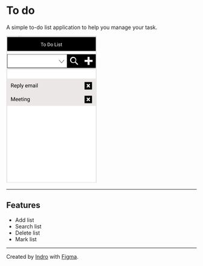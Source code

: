 # To do

A simple to-do list application to help you manage your task.

![Prototype](images/prototype.png)

***

## Features

-   Add list
-   Search list
-   Delete list
-   Mark list

***

Created by [Indro](https://linkedin.com/in/indrolie) with [Figma](https://figma.com/).
